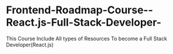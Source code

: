 # Frontend-Roadmap-Course--React.js-Full-Stack-Developer-
This Course Include All types of Resources To become a Full Stack Developer(React.js)
